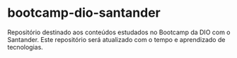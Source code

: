 # bootcamp-dio-santander
Repositório destinado aos conteúdos estudados no Bootcamp da DIO com o Santander. Este repositório será atualizado com o tempo e aprendizado de tecnologias.
